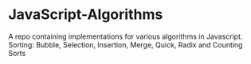 # JavaScript-Algorithms

A repo containing implementations for various algorithms in Javascript.
Sorting: Bubble, Selection, Insertion, Merge, Quick, Radix and Counting Sorts
